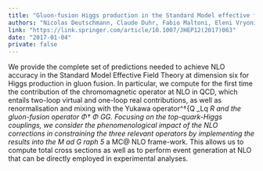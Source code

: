 ```yaml
---
title: "Gluon-fusion Higgs production in the Standard Model effective field theory"
authors: "Nicolas Deutschmann, Claude Duhr, Fabio Maltoni, Eleni Vryonidou"
link: "https://link.springer.com/article/10.1007/JHEP12(2017)063"
date: "2017-01-04"
private: false
---
```


We provide the complete set of predictions needed to achieve NLO accuracy in the Standard Model Effective Field Theory at dimension six for Higgs production in gluon fusion. In particular, we compute for the first time the contribution of the chromomagnetic operator at NLO in QCD, which entails two-loop virtual and one-loop real contributions, as well as renormalisation and mixing with the Yukawa operator^†{Q _Lq _R and the gluon-fusion operator Φ† Φ GG. Focusing on the top-quark-Higgs couplings, we consider the phenomenological impact of the NLO corrections in constraining the three relevant operators by implementing the results into the M ad G raph 5_ a MC@ NLO frame-work. This allows us to compute total cross sections as well as to perform event generation at NLO that can be directly employed in experimental analyses.